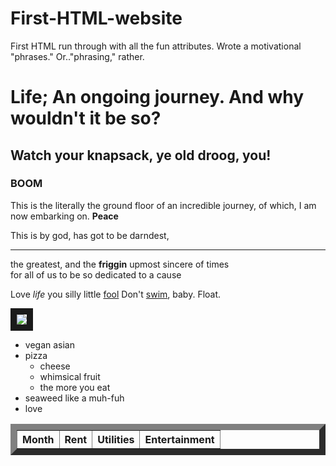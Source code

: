 # First-HTML-website
First HTML run through with all the fun attributes. Wrote a motivational "phrases." Or.."phrasing," rather.

<!DOCTYPE html>
<html lang="en">
<head>
    <meta charset="UTF-8">
    <meta http-equiv="X-UA-Compatible" content="IE=edge">
    <meta name="viewport" content="width=device-width, initial-scale=1.0">
    <title>Document</title>
</head>
<h1><b>Life; An ongoing journey. And why wouldn't it be so?</b></h1>
<h2>Watch your knapsack, ye old droog, you!</h2>
<h3>BOOM</h3>

<body>
    This is the literally the ground floor of an incredible journey, of which, I am now embarking on. <b>Peace</b> 

<p>This is by god, has got to be darndest,
    <hr> the greatest, and the <strong>friggin</strong> upmost sincere of times <br>for all of us to be so dedicated to a cause
</p>

<p>Love <i>life</i> you silly little <u>fool</u> Don't <a href="https://psalmsprings1.bandcamp.com/album/dyed-in-the-flame"target="_blank">swim</a>, 
    baby. Float.
</p>

<img src="ingo-swann.jpg" border="10">

<ul>
<li>vegan asian</li>
<li>pizza
    <ul>
    <li>cheese</li>
    <li>whimsical fruit</li>
    <li>the more you eat</li>
    </ul>
</li>
<li>seaweed like a muh-fuh</li>
<li>love</li>
</ul>

<table border="10" cellpadding="10" cellspacing="0">
    <tr>
        <th>Month</th>
        <th>Rent</th>
        <th>Utilities</th>
        <th colspan="2">Entertainment</th>

   
    

</table>



</body>
</html>


